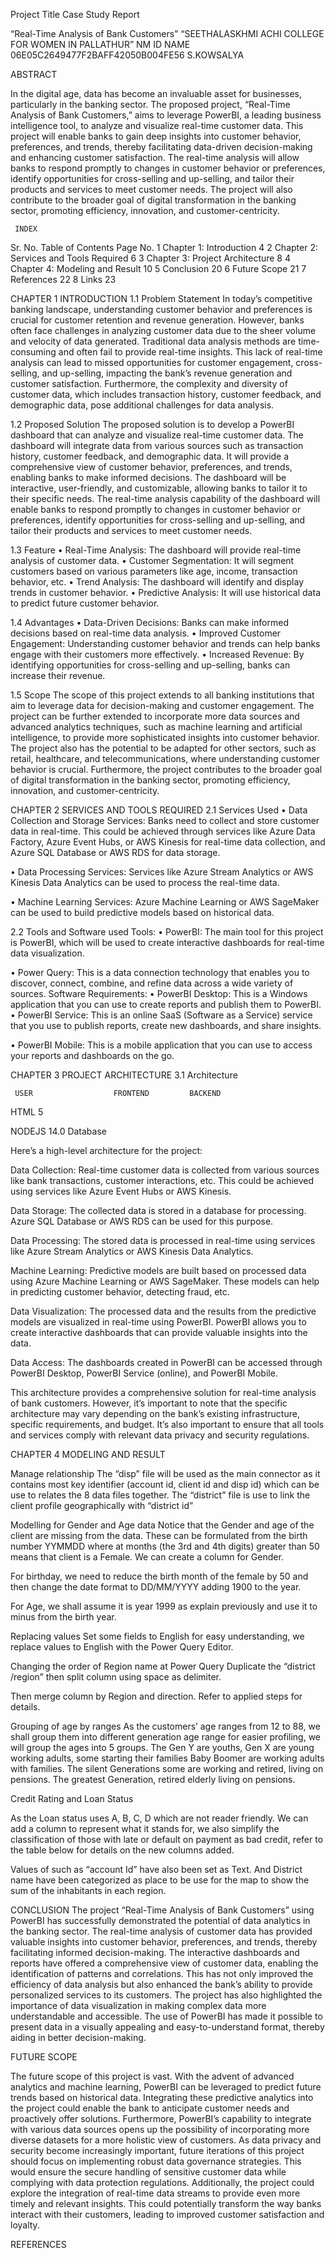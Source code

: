 Project Title
Case Study Report

“Real-Time Analysis of Bank Customers” “SEETHALASKHMI ACHI COLLEGE FOR WOMEN IN PALLATHUR” NM ID NAME 06E05C2649477F2BAFF42050B004FE56 S.KOWSALYA

ABSTRACT

In the digital age, data has become an invaluable asset for businesses, particularly in the banking sector. The proposed project, “Real-Time Analysis of Bank Customers,” aims to leverage PowerBI, a leading business intelligence tool, to analyze and visualize real-time customer data. This project will enable banks to gain deep insights into customer behavior, preferences, and trends, thereby facilitating data-driven decision-making and enhancing customer satisfaction. The real-time analysis will allow banks to respond promptly to changes in customer behavior or preferences, identify opportunities for cross-selling and up-selling, and tailor their products and services to meet customer needs. The project will also contribute to the broader goal of digital transformation in the banking sector, promoting efficiency, innovation, and customer-centricity.

     INDEX
Sr. No. Table of Contents Page No. 1 Chapter 1: Introduction 4 2 Chapter 2: Services and Tools Required 6 3 Chapter 3: Project Architecture 8 4 Chapter 4: Modeling and Result 10 5 Conclusion 20 6 Future Scope 21 7 References 22 8 Links 23

CHAPTER 1 INTRODUCTION 1.1 Problem Statement In today’s competitive banking landscape, understanding customer behavior and preferences is crucial for customer retention and revenue generation. However, banks often face challenges in analyzing customer data due to the sheer volume and velocity of data generated. Traditional data analysis methods are time-consuming and often fail to provide real-time insights. This lack of real-time analysis can lead to missed opportunities for customer engagement, cross-selling, and up-selling, impacting the bank’s revenue generation and customer satisfaction. Furthermore, the complexity and diversity of customer data, which includes transaction history, customer feedback, and demographic data, pose additional challenges for data analysis.

1.2 Proposed Solution The proposed solution is to develop a PowerBI dashboard that can analyze and visualize real-time customer data. The dashboard will integrate data from various sources such as transaction history, customer feedback, and demographic data. It will provide a comprehensive view of customer behavior, preferences, and trends, enabling banks to make informed decisions. The dashboard will be interactive, user-friendly, and customizable, allowing banks to tailor it to their specific needs. The real-time analysis capability of the dashboard will enable banks to respond promptly to changes in customer behavior or preferences, identify opportunities for cross-selling and up-selling, and tailor their products and services to meet customer needs.

1.3 Feature • Real-Time Analysis: The dashboard will provide real-time analysis of customer data. • Customer Segmentation: It will segment customers based on various parameters like age, income, transaction behavior, etc. • Trend Analysis: The dashboard will identify and display trends in customer behavior. • Predictive Analysis: It will use historical data to predict future customer behavior.

1.4 Advantages • Data-Driven Decisions: Banks can make informed decisions based on real-time data analysis. • Improved Customer Engagement: Understanding customer behavior and trends can help banks engage with their customers more effectively. • Increased Revenue: By identifying opportunities for cross-selling and up-selling, banks can increase their revenue.

1.5 Scope The scope of this project extends to all banking institutions that aim to leverage data for decision-making and customer engagement. The project can be further extended to incorporate more data sources and advanced analytics techniques, such as machine learning and artificial intelligence, to provide more sophisticated insights into customer behavior. The project also has the potential to be adapted for other sectors, such as retail, healthcare, and telecommunications, where understanding customer behavior is crucial. Furthermore, the project contributes to the broader goal of digital transformation in the banking sector, promoting efficiency, innovation, and customer-centricity.

CHAPTER 2 SERVICES AND TOOLS REQUIRED 2.1 Services Used • Data Collection and Storage Services: Banks need to collect and store customer data in real-time. This could be achieved through services like Azure Data Factory, Azure Event Hubs, or AWS Kinesis for real-time data collection, and Azure SQL Database or AWS RDS for data storage.

• Data Processing Services: Services like Azure Stream Analytics or AWS Kinesis Data Analytics can be used to process the real-time data.

• Machine Learning Services: Azure Machine Learning or AWS SageMaker can be used to build predictive models based on historical data.

2.2 Tools and Software used Tools: • PowerBI: The main tool for this project is PowerBI, which will be used to create interactive dashboards for real-time data visualization.

• Power Query: This is a data connection technology that enables you to discover, connect, combine, and refine data across a wide variety of sources. Software Requirements: • PowerBI Desktop: This is a Windows application that you can use to create reports and publish them to PowerBI. • PowerBI Service: This is an online SaaS (Software as a Service) service that you use to publish reports, create new dashboards, and share insights.

• PowerBI Mobile: This is a mobile application that you can use to access your reports and dashboards on the go.

CHAPTER 3 PROJECT ARCHITECTURE 3.1 Architecture

     USER			       FRONTEND			BACKEND
     
HTML 5

NODEJS 14.0
Database

Here’s a high-level architecture for the project:

Data Collection: Real-time customer data is collected from various sources like bank transactions, customer interactions, etc. This could be achieved using services like Azure Event Hubs or AWS Kinesis.

Data Storage: The collected data is stored in a database for processing. Azure SQL Database or AWS RDS can be used for this purpose.

Data Processing: The stored data is processed in real-time using services like Azure Stream Analytics or AWS Kinesis Data Analytics.

Machine Learning: Predictive models are built based on processed data using Azure Machine Learning or AWS SageMaker. These models can help in predicting customer behavior, detecting fraud, etc.

Data Visualization: The processed data and the results from the predictive models are visualized in real-time using PowerBI. PowerBI allows you to create interactive dashboards that can provide valuable insights into the data.

Data Access: The dashboards created in PowerBI can be accessed through PowerBI Desktop, PowerBI Service (online), and PowerBI Mobile.

This architecture provides a comprehensive solution for real-time analysis of bank customers. However, it’s important to note that the specific architecture may vary depending on the bank’s existing infrastructure, specific requirements, and budget. It’s also important to ensure that all tools and services comply with relevant data privacy and security regulations.

CHAPTER 4 MODELING AND RESULT

Manage relationship The “disp” file will be used as the main connector as it contains most key identifier (account id, client id and disp id) which can be use to relates the 8 data files together. The “district” file is use to link the client profile geographically with “district id”

Modelling for Gender and Age data Notice that the Gender and age of the client are missing from the data. These can be formulated from the birth number YYMMDD where at months (the 3rd and 4th digits) greater than 50 means that client is a Female. We can create a column for Gender.

For birthday, we need to reduce the birth month of the female by 50 and then change the date format to DD/MM/YYYY adding 1900 to the year.

For Age, we shall assume it is year 1999 as explain previously and use it to minus from the birth year.

Replacing values Set some fields to English for easy understanding, we replace values to English with the Power Query Editor.

Changing the order of Region name at Power Query Duplicate the “district /region” then split column using space as delimiter.

Then merge column by Region and direction. Refer to applied steps for details.

Grouping of age by ranges As the customers’ age ranges from 12 to 88, we shall group them into different generation age range for easier profiling, we will group the ages into 5 groups. The Gen Y are youths, Gen X are young working adults, some starting their families Baby Boomer are working adults with families. The silent Generations some are working and retired, living on pensions. The greatest Generation, retired elderly living on pensions.

Credit Rating and Loan Status

As the Loan status uses A, B, C, D which are not reader friendly. We can add a column to represent what it stands for, we also simplify the classification of those with late or default on payment as bad credit, refer to the table below for details on the new columns added.

Values of such as “account Id” have also been set as Text. And District name have been categorized as place to be use for the map to show the sum of the inhabitants in each region.

CONCLUSION The project “Real-Time Analysis of Bank Customers” using PowerBI has successfully demonstrated the potential of data analytics in the banking sector. The real-time analysis of customer data has provided valuable insights into customer behavior, preferences, and trends, thereby facilitating informed decision-making. The interactive dashboards and reports have offered a comprehensive view of customer data, enabling the identification of patterns and correlations. This has not only improved the efficiency of data analysis but also enhanced the bank’s ability to provide personalized services to its customers. The project has also highlighted the importance of data visualization in making complex data more understandable and accessible. The use of PowerBI has made it possible to present data in a visually appealing and easy-to-understand format, thereby aiding in better decision-making.

FUTURE SCOPE

The future scope of this project is vast. With the advent of advanced analytics and machine learning, PowerBI can be leveraged to predict future trends based on historical data. Integrating these predictive analytics into the project could enable the bank to anticipate customer needs and proactively offer solutions. Furthermore, PowerBI’s capability to integrate with various data sources opens up the possibility of incorporating more diverse datasets for a more holistic view of customers. As data privacy and security become increasingly important, future iterations of this project should focus on implementing robust data governance strategies. This would ensure the secure handling of sensitive customer data while complying with data protection regulations. Additionally, the project could explore the integration of real-time data streams to provide even more timely and relevant insights. This could potentially transform the way banks interact with their customers, leading to improved customer satisfaction and loyalty.

REFERENCES
